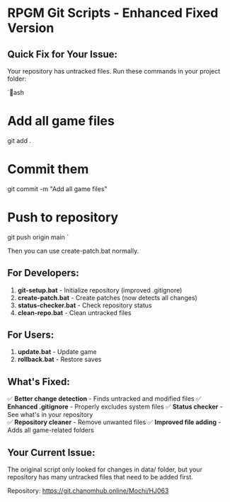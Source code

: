 ﻿# RPGM Git Scripts - Enhanced Fixed Version

## Quick Fix for Your Issue:
Your repository has untracked files. Run these commands in your project folder:

`ash
# Add all game files
git add .

# Commit them
git commit -m "Add all game files"

# Push to repository
git push origin main
`

Then you can use create-patch.bat normally.

## For Developers:
1. **git-setup.bat** - Initialize repository (improved .gitignore)
2. **create-patch.bat** - Create patches (now detects all changes)
3. **status-checker.bat** - Check repository status
4. **clean-repo.bat** - Clean untracked files

## For Users:
1. **update.bat** - Update game
2. **rollback.bat** - Restore saves

## What's Fixed:
✅ **Better change detection** - Finds untracked and modified files
✅ **Enhanced .gitignore** - Properly excludes system files
✅ **Status checker** - See what's in your repository  
✅ **Repository cleaner** - Remove unwanted files
✅ **Improved file adding** - Adds all game-related folders

## Your Current Issue:
The original script only looked for changes in data/ folder, but your repository has many untracked files that need to be added first.

Repository: https://git.chanomhub.online/Mochi/HJ063
